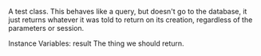 A test class. This behaves like a query, but doesn't go to the database, it just returns whatever it was told to return on its creation, regardless of the parameters or session.

Instance Variables:
	result	<Object>	The thing we should return.

